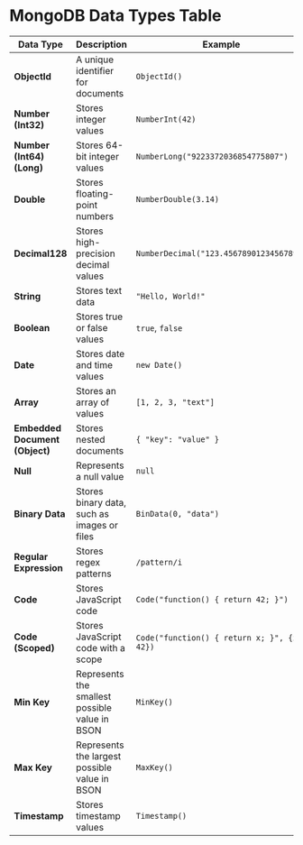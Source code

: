 # MongoDB Data Types Table

| **Data Type**       | **Description**                                         | **Example**                     |
|----------------------|---------------------------------------------------------|---------------------------------------|
| **ObjectId**         | A unique identifier for documents                      | `ObjectId()`                          |
| **Number (Int32)**     | Stores integer values                                  | `NumberInt(42)`                       |
| **Number (Int64) (Long)**    | Stores 64-bit integer values                           | `NumberLong("9223372036854775807")`   |
| **Double**           | Stores floating-point numbers                          | `NumberDouble(3.14)`                  |
| **Decimal128**       | Stores high-precision decimal values                   | `NumberDecimal("123.4567890123456789")` |
| **String**           | Stores text data                                       | `"Hello, World!"`                     |
| **Boolean**          | Stores true or false values                            | `true`, `false`                       |
| **Date**             | Stores date and time values                            | `new Date()`                          |
| **Array**            | Stores an array of values                              | `[1, 2, 3, "text"]`                   |
| **Embedded Document (Object)**| Stores nested documents                                | `{ "key": "value" }`                  |
| **Null**             | Represents a null value                                | `null`                                |
| **Binary Data**      | Stores binary data, such as images or files            | `BinData(0, "data")`                  |
| **Regular Expression** | Stores regex patterns                                | `/pattern/i`                          |
| **Code**       | Stores JavaScript code                                 | `Code("function() { return 42; }")`   |
| **Code (Scoped)** | Stores JavaScript code with a scope                 | `Code("function() { return x; }", {x: 42})` |
| **Min Key**          | Represents the smallest possible value in BSON         | `MinKey()`                            |
| **Max Key**          | Represents the largest possible value in BSON          | `MaxKey()`                            |
| **Timestamp**        | Stores timestamp values                                | `Timestamp()`                         |

